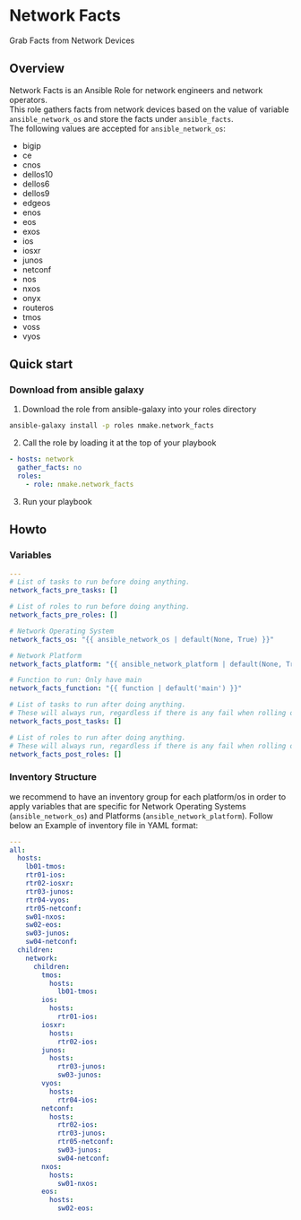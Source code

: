 # Network Facts
Grab Facts from Network Devices

## Overview

Network Facts is an Ansible Role for network engineers and network operators.  
This role gathers facts from network devices based on the value of variable `ansible_network_os` and store the facts under `ansible_facts`.  
The following values are accepted for `ansible_network_os`: 
  - bigip
  - ce
  - cnos
  - dellos10
  - dellos6
  - dellos9
  - edgeos
  - enos
  - eos
  - exos
  - ios
  - iosxr
  - junos
  - netconf
  - nos
  - nxos
  - onyx
  - routeros
  - tmos
  - voss
  - vyos

## Quick start

### Download from ansible galaxy

1) Download the role from ansible-galaxy into your roles directory
```BASH
ansible-galaxy install -p roles nmake.network_facts
```
2) Call the role by loading it at the top of your playbook

```YAML
- hosts: network
  gather_facts: no
  roles:
    - role: nmake.network_facts
```
3) Run your playbook

## Howto
### Variables
```YAML
---
# List of tasks to run before doing anything.
network_facts_pre_tasks: []

# List of roles to run before doing anything.
network_facts_pre_roles: []

# Network Operating System
network_facts_os: "{{ ansible_network_os | default(None, True) }}"

# Network Platform
network_facts_platform: "{{ ansible_network_platform | default(None, True) }}"

# Function to run: Only have main
network_facts_function: "{{ function | default('main') }}"

# List of tasks to run after doing anything.
# These will always run, regardless if there is any fail when rolling out operations.
network_facts_post_tasks: []

# List of roles to run after doing anything.
# These will always run, regardless if there is any fail when rolling out operations.
network_facts_post_roles: []
```

### Inventory Structure
we recommend to have an inventory group for each platform/os in order to apply variables that are specific for Network Operating Systems (`ansible_network_os`) and Platforms (`ansible_network_platform`). Follow below an Example of inventory file in YAML format:  

```YAML
---
all:
  hosts:
    lb01-tmos:
    rtr01-ios:
    rtr02-iosxr:
    rtr03-junos:
    rtr04-vyos:
    rtr05-netconf:
    sw01-nxos:
    sw02-eos:
    sw03-junos:
    sw04-netconf:
  children:
    network:
      children:
        tmos:
          hosts:
            lb01-tmos:
        ios:
          hosts:
            rtr01-ios:
        iosxr:
          hosts:
            rtr02-ios:
        junos:
          hosts:
            rtr03-junos:
            sw03-junos:
        vyos:
          hosts:
            rtr04-ios:
        netconf:
          hosts:
            rtr02-ios:
            rtr03-junos:
            rtr05-netconf:
            sw03-junos:
            sw04-netconf:
        nxos:
          hosts:
            sw01-nxos:
        eos:
          hosts:
            sw02-eos:

```
